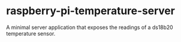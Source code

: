 # raspberry-pi-temperature-server
A minimal server application that exposes the readings of a ds18b20 temperature sensor.
